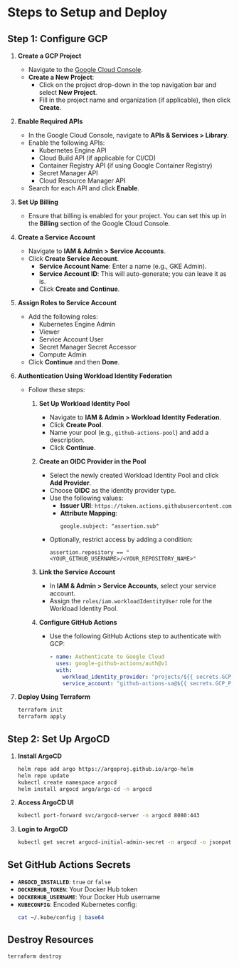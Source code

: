 # Steps to Setup and Deploy

## Step 1: Configure GCP

1. **Create a GCP Project**
    - Navigate to the [Google Cloud Console](https://console.cloud.google.com/).
    - **Create a New Project**:
        - Click on the project drop-down in the top navigation bar and select **New Project**.
        - Fill in the project name and organization (if applicable), then click **Create**.

2. **Enable Required APIs**
    - In the Google Cloud Console, navigate to **APIs & Services > Library**.
    - Enable the following APIs:
        - Kubernetes Engine API
        - Cloud Build API (if applicable for CI/CD)
        - Container Registry API (if using Google Container Registry)
        - Secret Manager API
        - Cloud Resource Manager API
    - Search for each API and click **Enable**.

3. **Set Up Billing**
    - Ensure that billing is enabled for your project. You can set this up in the **Billing** section of the Google Cloud Console.

4. **Create a Service Account**
    - Navigate to **IAM & Admin > Service Accounts**.
    - Click **Create Service Account**.
        - **Service Account Name**: Enter a name (e.g., GKE Admin).
        - **Service Account ID**: This will auto-generate; you can leave it as is.
        - Click **Create and Continue**.

5. **Assign Roles to Service Account**
    - Add the following roles:
        - Kubernetes Engine Admin
        - Viewer
        - Service Account User
        - Secret Manager Secret Accessor
        - Compute Admin
    - Click **Continue** and then **Done**.

6. **Authentication Using Workload Identity Federation**
    - Follow these steps:

      1. **Set Up Workload Identity Pool**
          - Navigate to **IAM & Admin > Workload Identity Federation**.
          - Click **Create Pool**.
          - Name your pool (e.g., `github-actions-pool`) and add a description.
          - Click **Continue**.

      2. **Create an OIDC Provider in the Pool**
          - Select the newly created Workload Identity Pool and click **Add Provider**.
          - Choose **OIDC** as the identity provider type.
          - Use the following values:
            - **Issuer URI**: `https://token.actions.githubusercontent.com`
            - **Attribute Mapping**:
              ```plaintext
              google.subject: "assertion.sub"
              ```
          - Optionally, restrict access by adding a condition:
            ```plaintext
            assertion.repository == "<YOUR_GITHUB_USERNAME>/<YOUR_REPOSITORY_NAME>"
            ```

      3. **Link the Service Account**
          - In **IAM & Admin > Service Accounts**, select your service account.
          - Assign the `roles/iam.workloadIdentityUser` role for the Workload Identity Pool.

      4. **Configure GitHub Actions**
          - Use the following GitHub Actions step to authenticate with GCP:
            ```yaml
            - name: Authenticate to Google Cloud
              uses: google-github-actions/auth@v1
              with:
                workload_identity_provider: "projects/${{ secrets.GCP_PROJECT_NUMBER }}/locations/global/workloadIdentityPools/github-pool/providers/github-provider"
                service_account: "github-actions-sa@${{ secrets.GCP_PROJECT_ID }}.iam.gserviceaccount.com"
            ```

7. **Deploy Using Terraform**
    ```bash
    terraform init
    terraform apply
    ```

## Step 2: Set Up ArgoCD

1. **Install ArgoCD**
    ```bash
    helm repo add argo https://argoproj.github.io/argo-helm
    helm repo update
    kubectl create namespace argocd
    helm install argocd argo/argo-cd -n argocd
    ```

2. **Access ArgoCD UI**
    ```bash
    kubectl port-forward svc/argocd-server -n argocd 8080:443
    ```

3. **Login to ArgoCD**
    ```bash
    kubectl get secret argocd-initial-admin-secret -n argocd -o jsonpath="{.data.password}" | base64 --decode
    ```

## Set GitHub Actions Secrets

- **`ARGOCD_INSTALLED`**: `true` or `false`
- **`DOCKERHUB_TOKEN`**: Your Docker Hub token
- **`DOCKERHUB_USERNAME`**: Your Docker Hub username
- **`KUBECONFIG`**: Encoded Kubernetes config:
    ```bash
    cat ~/.kube/config | base64
    ```

## Destroy Resources

```bash
terraform destroy
